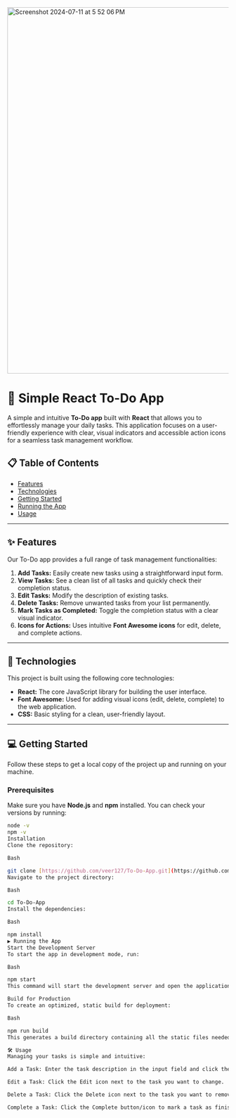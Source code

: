 
<img width="833" alt="Screenshot 2024-07-11 at 5 52 06 PM" src="https://github.com/veer127/To-Do-App/assets/122370794/4fbcbccd-2007-48da-b4a3-003544eb7aa1">


# 📝 Simple React To-Do App

A simple and intuitive **To-Do app** built with **React** that allows you to effortlessly manage your daily tasks. This application focuses on a user-friendly experience with clear, visual indicators and accessible action icons for a seamless task management workflow.

## 📋 Table of Contents

* [Features](#-features)
* [Technologies](#-technologies)
* [Getting Started](#-getting-started)
* [Running the App](#-running-the-app)
* [Usage](#-usage)

---

## ✨ Features

Our To-Do app provides a full range of task management functionalities:

1.  **Add Tasks:** Easily create new tasks using a straightforward input form.
2.  **View Tasks:** See a clean list of all tasks and quickly check their completion status.
3.  **Edit Tasks:** Modify the description of existing tasks.
4.  **Delete Tasks:** Remove unwanted tasks from your list permanently.
5.  **Mark Tasks as Completed:** Toggle the completion status with a clear visual indicator.
6.  **Icons for Actions:** Uses intuitive **Font Awesome icons** for edit, delete, and complete actions.

---

## 🚀 Technologies

This project is built using the following core technologies:

* **React:** The core JavaScript library for building the user interface.
* **Font Awesome:** Used for adding visual icons (edit, delete, complete) to the web application.
* **CSS:** Basic styling for a clean, user-friendly layout.

---

## 💻 Getting Started

Follow these steps to get a local copy of the project up and running on your machine.

### Prerequisites

Make sure you have **Node.js** and **npm** installed. You can check your versions by running:

```bash
node -v
npm -v
Installation
Clone the repository:

Bash

git clone [https://github.com/veer127/To-Do-App.git](https://github.com/veer127/To-Do-App.git)
Navigate to the project directory:

Bash

cd To-Do-App
Install the dependencies:

Bash

npm install
▶️ Running the App
Start the Development Server
To start the app in development mode, run:

Bash

npm start
This command will start the development server and open the application in your default web browser at http://localhost:3000.

Build for Production
To create an optimized, static build for deployment:

Bash

npm run build
This generates a build directory containing all the static files needed for deployment.

🛠️ Usage
Managing your tasks is simple and intuitive:

Add a Task: Enter the task description in the input field and click the "Add Task" button (or icon).

Edit a Task: Click the Edit icon next to the task you want to change.

Delete a Task: Click the Delete icon next to the task you want to remove.

Complete a Task: Click the Complete button/icon to mark a task as finished. Click it again to "Unmark" and revert its status.
